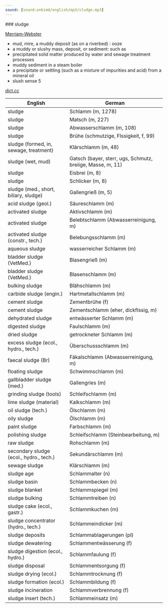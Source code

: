 ```yaml
---
sound: [sound:ankimd/english/mp3/sludge.mp3]
---
```


\### sludge

[Merriam-Webster](https://www.merriam-webster.com/dictionary/sludge)

- mud, mire, a muddy deposit (as on a riverbed) : ooze
- a muddy or slushy mass, deposit, or sediment: such as
- precipitated solid matter produced by water and sewage treatment processes
- muddy sediment in a steam boiler
- a precipitate or settling (such as a mixture of impurities and acid) from a mineral oil
- slush sense 5

[dict.cc](https://www.dict.cc/sludge)

| English        | German       |
| -------------- | ------------ |
| sludge | Schlamm (m, 1278) |
| sludge | Matsch (m, 227) |
| sludge | Abwasserschlamm (m, 108) |
| sludge | Brühe (schmutzige, Flssigkeit, f, 99) |
| sludge (formed, in, sewage, treatment) | Klärschlamm (m, 48) |
| sludge (wet, mud) | Gatsch (bayer, sterr, ugs, Schmutz, breiige, Masse, m, 11) |
| sludge | Eisbrei (m, 8) |
| sludge | Schlicker (m, 8) |
| sludge (med., short, biliary, sludge) | Gallengrieß (m, 5) |
| acid sludge (geol.) | Säureschlamm (m) |
| activated sludge | Aktivschlamm (m) |
| activated sludge | Belebtschlamm (Abwasserreinigung, m) |
| activated sludge (constr., tech.) | Belebungsschlamm (m) |
| aqueous sludge | wasserreicher Schlamm (m) |
| bladder sludge (VetMed.) | Blasengrieß (m) |
| bladder sludge (VetMed.) | Blasenschlamm (m) |
| bulking sludge | Blähschlamm (m) |
| carbide sludge (engin.) | Hartmetallschlamm (m) |
| cement sludge | Zementbrühe (f) |
| cement sludge | Zementschlamm (eher, dickflssig, m) |
| dehydrated sludge | entwässerter Schlamm (m) |
| digested sludge | Faulschlamm (m) |
| dried sludge | getrockneter Schlamm (m) |
| excess sludge (ecol., hydro., tech.) | Überschussschlamm (m) |
| faecal sludge (Br) | Fäkalschlamm (Abwasserreinigung, m) |
| floating sludge | Schwimmschlamm (m) |
| gallbladder sludge (med.) | Gallengries (m) |
| grinding sludge (tools) | Schleifschlamm (m) |
| lime sludge (material) | Kalkschlamm (m) |
| oil sludge (tech.) | Ölschlamm (m) |
| oily sludge | Ölschlamm (m) |
| paint sludge | Farbschlamm (m) |
| polishing sludge | Schleifschlamm (Steinbearbeitung, m) |
| raw sludge | Rohschlamm (m) |
| secondary sludge (ecol., hydro., tech.) | Sekundärschlamm (m) |
| sewage sludge | Klärschlamm (m) |
| sludge age | Schlammalter (n) |
| sludge basin | Schlammbecken (n) |
| sludge blanket | Schlammspiegel (m) |
| sludge bulking | Schlammtreiben (n) |
| sludge cake (ecol., gastr.) | Schlammkuchen (m) |
| sludge concentrator (hydro., tech.) | Schlammeindicker (m) |
| sludge deposits | Schlammablagerungen (pl) |
| sludge dewatering | Schlammentwässerung (f) |
| sludge digestion (ecol., hydro.) | Schlammfaulung (f) |
| sludge disposal | Schlammentsorgung (f) |
| sludge drying (ecol.) | Schlammtrocknung (f) |
| sludge formation (ecol.) | Schlammbildung (f) |
| sludge incineration | Schlammverbrennung (f) |
| sludge insert (tech.) | Schlammeinsatz (m) |
